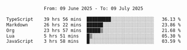 <div align="center">
<p style="text-align: center;">
<!--START_SECTION:waka-->

```txt
From: 09 June 2025 - To: 09 July 2025

TypeScript    39 hrs 56 mins  █████████░░░░░░░░░░░░░░░░   36.13 %
Markdown      26 hrs 22 mins  ██████░░░░░░░░░░░░░░░░░░░   23.86 %
Org           23 hrs 57 mins  █████▒░░░░░░░░░░░░░░░░░░░   21.68 %
Lua           5 hrs 51 mins   █▒░░░░░░░░░░░░░░░░░░░░░░░   05.30 %
JavaScript    3 hrs 58 mins   █░░░░░░░░░░░░░░░░░░░░░░░░   03.59 %
```

<!--END_SECTION:waka-->
</p>
</div>
